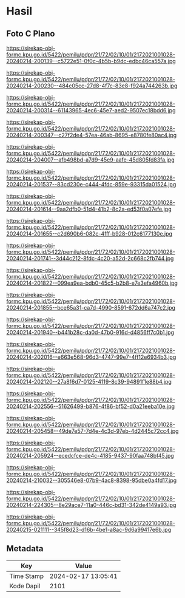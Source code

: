 # Hasil

## Foto C Plano

https://sirekap-obj-formc.kpu.go.id/5422/pemilu/pdpr/21/72/02/10/01/2172021001028-20240214-200139--c5722e51-0f0c-4b5b-b9dc-edbc46ca557a.jpg

https://sirekap-obj-formc.kpu.go.id/5422/pemilu/pdpr/21/72/02/10/01/2172021001028-20240214-200230--484c05cc-27d8-4f7c-83e8-f924a744263b.jpg

https://sirekap-obj-formc.kpu.go.id/5422/pemilu/pdpr/21/72/02/10/01/2172021001028-20240214-200314--61143965-4ec6-45e7-aed2-9507ec18bdd6.jpg

https://sirekap-obj-formc.kpu.go.id/5422/pemilu/pdpr/21/72/02/10/01/2172021001028-20240214-200347--c27f2de4-57ea-46ab-8695-e8780fe80ac4.jpg

https://sirekap-obj-formc.kpu.go.id/5422/pemilu/pdpr/21/72/02/10/01/2172021001028-20240214-204007--afb498bd-a7d9-45e9-aafe-45d805fd83fa.jpg

https://sirekap-obj-formc.kpu.go.id/5422/pemilu/pdpr/21/72/02/10/01/2172021001028-20240214-201537--83cd230e-c444-4fdc-859e-93315da01524.jpg

https://sirekap-obj-formc.kpu.go.id/5422/pemilu/pdpr/21/72/02/10/01/2172021001028-20240214-201614--9aa2dfb0-51d4-41b2-8c2a-ed53f0a07efe.jpg

https://sirekap-obj-formc.kpu.go.id/5422/pemilu/pdpr/21/72/02/10/01/2172021001028-20240214-201655--c2d690b6-082c-4fff-b928-012c6177130e.jpg

https://sirekap-obj-formc.kpu.go.id/5422/pemilu/pdpr/21/72/02/10/01/2172021001028-20240214-201741--3d44c212-8fdc-4c20-a52d-2c668c2fb744.jpg

https://sirekap-obj-formc.kpu.go.id/5422/pemilu/pdpr/21/72/02/10/01/2172021001028-20240214-201822--099ea9ea-bdb0-45c5-b2b8-e7e3efa4960b.jpg

https://sirekap-obj-formc.kpu.go.id/5422/pemilu/pdpr/21/72/02/10/01/2172021001028-20240214-201855--bce65a31-ca7d-4990-8591-672dd6a747c2.jpg

https://sirekap-obj-formc.kpu.go.id/5422/pemilu/pdpr/21/72/02/10/01/2172021001028-20240214-201940--b441b28c-da0d-47b0-916d-d4856ff7c0b1.jpg

https://sirekap-obj-formc.kpu.go.id/5422/pemilu/pdpr/21/72/02/10/01/2172021001028-20240214-202016--e663e568-96d3-4747-99e7-4ff12e6934b3.jpg

https://sirekap-obj-formc.kpu.go.id/5422/pemilu/pdpr/21/72/02/10/01/2172021001028-20240214-202120--27a8f6d7-0125-4119-8c39-94891f1e88b4.jpg

https://sirekap-obj-formc.kpu.go.id/5422/pemilu/pdpr/21/72/02/10/01/2172021001028-20240214-202556--51626499-b876-4f86-bf52-d0a21eeba10e.jpg

https://sirekap-obj-formc.kpu.go.id/5422/pemilu/pdpr/21/72/02/10/01/2172021001028-20240214-205458--49de7e57-7d4e-4c3d-97eb-4d2445c72cc4.jpg

https://sirekap-obj-formc.kpu.go.id/5422/pemilu/pdpr/21/72/02/10/01/2172021001028-20240214-205924--ecedcfce-de4c-4185-9437-90faa748bf45.jpg

https://sirekap-obj-formc.kpu.go.id/5422/pemilu/pdpr/21/72/02/10/01/2172021001028-20240214-210032--305546e8-07b9-4ac8-8398-95dbe0a4fd17.jpg

https://sirekap-obj-formc.kpu.go.id/5422/pemilu/pdpr/21/72/02/10/01/2172021001028-20240214-224305--8e29ace7-11a0-446c-bd31-342de4149a93.jpg

https://sirekap-obj-formc.kpu.go.id/5422/pemilu/pdpr/21/72/02/10/01/2172021001028-20240215-021111--345f8d23-d16b-4be1-a8ac-9d6a99417e6b.jpg


## Metadata

| Key        | Value               |
| ---------- | ------------------- |
| Time Stamp | 2024-02-17 13:05:41 |
| Kode Dapil | 2101                |



